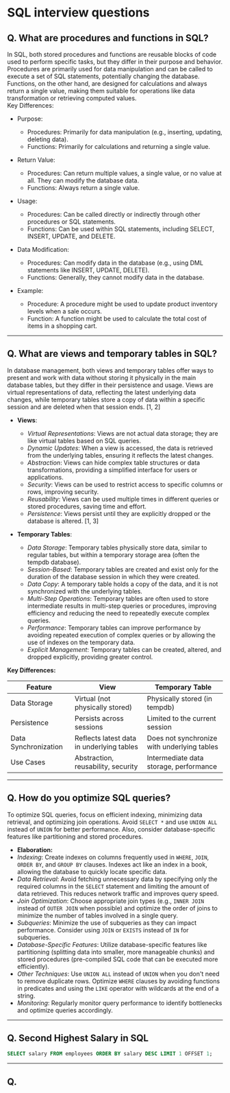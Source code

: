 # SQL interview questions

## Q. What are procedures and functions in SQL?
In SQL, both stored procedures and functions are reusable blocks of code used to perform specific tasks, but they differ in their purpose and behavior. Procedures are primarily used for data manipulation and can be called to execute a set of SQL statements, potentially changing the database. Functions, on the other hand, are designed for calculations and always return a single value, making them suitable for operations like data transformation or retrieving computed values.  
Key Differences:  

* Purpose:  
  * Procedures: Primarily for data manipulation (e.g., inserting, updating, deleting data).
  * Functions: Primarily for calculations and returning a single value.

* Return Value:  
	* Procedures: Can return multiple values, a single value, or no value at all. They can modify the database data.  
	* Functions: Always return a single value.

* Usage:
	* Procedures: Can be called directly or indirectly through other procedures or SQL statements.  
	* Functions: Can be used within SQL statements, including SELECT, INSERT, UPDATE, and DELETE.  

* Data Modification:
	* Procedures: Can modify data in the database (e.g., using DML statements like INSERT, UPDATE, DELETE).
	* Functions: Generally, they cannot modify data in the database.  

* Example:
	* Procedure: A procedure might be used to update product inventory levels when a sale occurs.  
	* Function: A function might be used to calculate the total cost of items in a shopping cart.

---
## Q. What are views and temporary tables in SQL?
In database management, both views and temporary tables offer ways to present and work with data without storing it physically in the main database tables, but they differ in their persistence and usage. Views are virtual representations of data, reflecting the latest underlying data changes, while temporary tables store a copy of data within a specific session and are deleted when that session ends. [1, 2]  

* **Views**:
  * _Virtual Representations_: Views are not actual data storage; they are like virtual tables based on SQL queries.
  * _Dynamic Updates_: When a view is accessed, the data is retrieved from the underlying tables, ensuring it reflects the latest changes.
  * _Abstraction_: Views can hide complex table structures or data transformations, providing a simplified interface for users or applications.
  * _Security_: Views can be used to restrict access to specific columns or rows, improving security.
  * _Reusability_: Views can be used multiple times in different queries or stored procedures, saving time and effort.
  * _Persistence_: Views persist until they are explicitly dropped or the database is altered. [1, 3]  

* **Temporary Tables**:
  * _Data Storage_: Temporary tables physically store data, similar to regular tables, but within a temporary storage area (often the tempdb database).
  * _Session-Based_: Temporary tables are created and exist only for the duration of the database session in which they were created.
  * _Data Copy_: A temporary table holds a copy of the data, and it is not synchronized with the underlying tables.
  * _Multi-Step Operations_: Temporary tables are often used to store intermediate results in multi-step queries or procedures, improving efficiency and reducing the need to repeatedly execute complex queries.
  * _Performance_: Temporary tables can improve performance by avoiding repeated execution of complex queries or by allowing the use of indexes on the temporary data.
  * _Explicit Management_: Temporary tables can be created, altered, and dropped explicitly, providing greater control.

**Key Differences:** 

| Feature | View | Temporary Table  |
| --- | --- | --- |
| Data Storage | Virtual (not physically stored) | Physically stored (in tempdb)  |
| Persistence | Persists across sessions | Limited to the current session  |
| Data Synchronization | Reflects latest data in underlying tables | Does not synchronize with underlying tables  |
| Use Cases | Abstraction, reusability, security | Intermediate data storage, performance  |

---
## Q. How do you optimize SQL queries?
To optimize SQL queries, focus on efficient indexing, minimizing data retrieval, and optimizing join operations. Avoid `SELECT *` and use `UNION ALL` instead of `UNION` for better performance. Also, consider database-specific features like partitioning and stored procedures.

* **Elaboration:**
 * _Indexing_: Create indexes on columns frequently used in `WHERE`, `JOIN`, `ORDER BY`, and `GROUP BY` clauses. Indexes act like an index in a book, allowing the database to quickly locate specific data.
 * _Data Retrieval_: Avoid fetching unnecessary data by specifying only the required columns in the `SELECT` statement and limiting the amount of data retrieved. This reduces network traffic and improves query speed.
 * _Join Optimization_: Choose appropriate join types (e.g., `INNER JOIN` instead of `OUTER JOIN` when possible) and optimize the order of joins to minimize the number of tables involved in a single query.
 * _Subqueries_: Minimize the use of subqueries as they can impact performance. Consider using `JOIN` or `EXISTS` instead of `IN` for subqueries.
 * _Database-Specific Features_: Utilize database-specific features like partitioning (splitting data into smaller, more manageable chunks) and stored procedures (pre-compiled SQL code that can be executed more efficiently).
 * _Other Techniques_: Use `UNION ALL` instead of `UNION` when you don't need to remove duplicate rows. Optimize `WHERE` clauses by avoiding functions in predicates and using the `LIKE` operator with wildcards at the end of a string.
 * _Monitoring_: Regularly monitor query performance to identify bottlenecks and optimize queries accordingly.

---
## Q. Second Highest Salary in SQL  
```sql
SELECT salary FROM employees ORDER BY salary DESC LIMIT 1 OFFSET 1;
```

---
## Q. 
